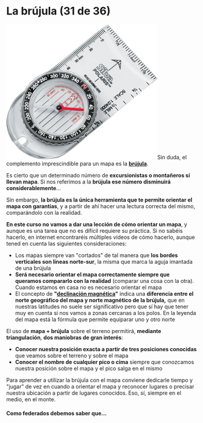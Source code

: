 # La brújula (31 de 36)

![Brújula](img/Brújula.jpg)Sin duda, el complemento imprescindible para un mapa es la [**brújula**](http://es.wikipedia.org/wiki/Br%C3%BAjula "Brújula en Wikipedia").

Es cierto que un determinado número de **excursionistas o montañeros sí llevan mapa**. Si nos referimos a la **brújula ese número disminuirá considerablemente**...

Sin embargo, **la brújula es la única herramienta que te permite orientar el mapa con garantías**, y a partir de ahí hacer una lectura correcta del mismo, comparándolo con la realidad.

**En este curso no vamos a dar una lección de cómo orientar un mapa**, y aunque es una tarea que no es difícil requiere su práctica. Si no sabéis hacerlo, en internet encontraréis múltiples vídeos de cómo hacerlo, aunque tened en cuenta las siguientes consideraciones:

*   Los mapas siempre van "cortados" de tal manera que **los bordes verticales son líneas norte-sur**, la misma que marca la aguja imantada de una brújula
*   **Será necesario orientar el mapa correctamente siempre que queramos compararlo con la realidad** (comparar una cosa con la otra). Cuando estamos en casa no es necesario orientar el mapa
*   El concepto de **"[declinación magnética](http://es.wikipedia.org/wiki/Declinaci%C3%B3n_magn%C3%A9tica "Declinación magnética en Wikipedia")"** indica una **diferencia entre el norte geográfico del mapa y norte magnético de la brújula,** que en nuestras latitudes no suele ser significativo pero que sí hay que tener muy en cuenta si nos vamos a zonas cercanas a los polos. En la leyenda del mapa está la fórmula que permite equiparar uno y otro norte

El uso de **mapa + brújula** sobre el terreno permitirá, **mediante triangulación**, **dos maniobras de gran interés**:

*   **Conocer nuestra posición exacta a partir de tres posiciones conocidas** que veamos sobre el terreno y sobre el mapa
*   **Conocer el nombre de cualquier pico o cima** siempre que conozcamos nuestra posición sobre el mapa y el pico salga en el mismo

Para aprender a utilizar la brújula con el mapa conviene dedicarle tiempo y "jugar" de vez en cuando a orientar el mapa y reconocer lugares o precisar nuestra ubicación a partir de lugares conocidos. Eso, sí, siempre en el medio, en el monte.

#### Como federados debemos saber que...